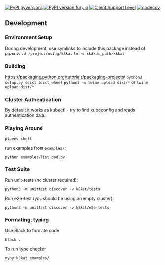 
[![PyPI pyversions](https://img.shields.io/pypi/pyversions/k8kat.svg)](https://pypi.python.org/pypi/k8kat/)
[![PyPI version fury.io](https://badge.fury.io/py/k8kat.svg)](https://pypi.org/project/k8kat/)
[![Client Support Level](https://img.shields.io/badge/kubernetes%20client-alpha-green.svg?style=plastic&colorA=306CE8)](/contributors/design-proposals/api-machinery/csi-new-client-library-procedure.md#client-support-level)
[![codecov](https://codecov.io/gh/nectar-cs/k8kat/branch/master/graph/badge.svg)](https://codecov.io/gh/nectar-cs/k8kat)

## Development

### Environment Setup

During development, use symlinks to include this package instead of pipenv:
`cd /project/using/k8kat`
`ln -s $k8kat_path/k8kat`

### Building

https://packaging.python.org/tutorials/packaging-projects/
`python3 setup.py sdist bdist_wheel`
`python3 -m twine upload dist/*`
or 
`twine upload dist/*`

### Cluster Authentication

By default it works as kubectl - try to find kubeconfig and reads authentication data.

### Playing Around

`pipenv shell`

run examples from `examples/`:

`python examples/list_pod.py`

### Test Suite

Run unit-tests (no cluster required): 

`python3 -m unittest discover -v k8kat/tests`

Run e2e-test (you should be using an empty cluster):

`python3 -m unittest discover -v k8kat/e2e-tests`


### Formating, typing

Use Black to formate code

`black .`

To run type checker

`mypy k8kat examples/`



